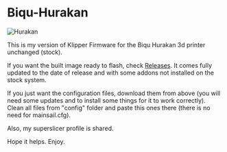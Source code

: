 # Biqu-Hurakan

![Hurakan](https://user-images.githubusercontent.com/86446936/205506853-d4630bb2-5ce3-4ebb-ba12-a8c7f9b60acf.jpeg)

This is my version of Klipper Firmware for the Biqu Hurakan 3d printer unchanged (stock).

If you want the built image ready to flash, check <a href="https://github.com/3dprintpt/Biqu-Hurakan/releases">Releases</a>.
It comes fully updated to the date of release and with some addons not installed on the stock system.

If you just want the configuration files, download them from above (you will need some updates and to install some things for it to work correctly).
Clean all files from "config" folder and paste this ones there (there is no need for mainsail.cfg).

Also, my superslicer profile is shared.

Hope it helps.
Enjoy.
